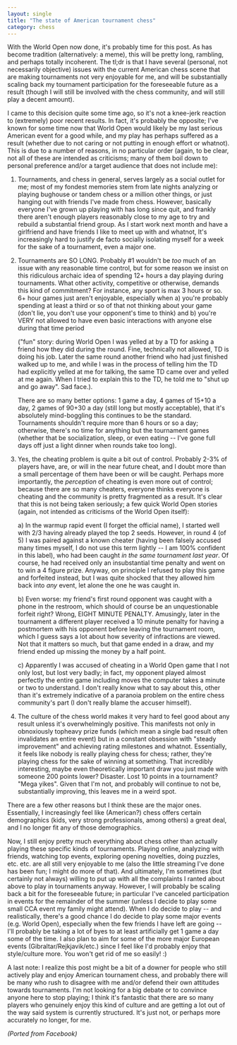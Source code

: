 ```yaml
---
layout: single
title: "The state of American tournament chess"
category: chess
---
```


With the World Open now done, it's probably time for this post. As has become tradition (alternatively: a meme), this will be pretty long, rambling, and perhaps totally incoherent. The tl;dr is that I have several (personal, not necessarily objective) issues with the current American chess scene that are making tournaments not very enjoyable for me, and will be substantially scaling back my tournament participation for the foreseeable future as a result (though I will still be involved with the chess community, and will still play a decent amount).

I came to this decision quite some time ago, so it's not a knee-jerk reaction to (extremely) poor recent results. In fact, it's probably the opposite; I've known for some time now that World Open would likely be my last serious American event for a good while, and my play has perhaps suffered as a result (whether due to not caring or not putting in enough effort or whatnot). This is due to a number of reasons, in no particular order (again, to be clear, not all of these are intended as criticisms; many of them boil down to personal preference and/or a target audience that does not include me):

1. Tournaments, and chess in general, serves largely as a social outlet for me; most of my fondest memories stem from late nights analyzing or playing bughouse or tandem chess or a million other things, or just hanging out with friends I've made from chess. However, basically everyone I've grown up playing with has long since quit, and frankly there aren't enough players reasonably close to my age to try and rebuild a substantial friend group. As I start work next month and have a girlfriend and have friends I like to meet up with and whatnot, It's increasingly hard to justify de facto socially isolating myself for a week for the sake of a tournament, even a major one.

2. Tournaments are SO LONG. Probably #1 wouldn't be *too* much of an issue with any reasonable time control, but for some reason we insist on this ridiculous archaic idea of spending 12+ hours a day playing during tournaments. What other activity, competitive or otherwise, demands this kind of commitment? For instance, any sport is max 3 hours or so. 6+ hour games just aren't enjoyable, especially when a) you're probably spending at least a third or so of that not thinking about your game (don't lie, you don't use your opponent's time to think) and b) you're VERY not allowed to have even basic interactions with anyone else during that time period 

    ("fun" story: during World Open I was yelled at by a TD for asking a friend how they did during the round. Fine, technically not allowed, TD is doing his job. Later the same round another friend who had just finished walked up to me, and while I was in the process of telling him the TD had explicitly yelled at me for talking, the same TD came over and yelled at me again. When I tried to explain this to the TD, he told me to "shut up and go away". Sad face.). 

    There are so many better options: 1 game a day, 4 games of 15+10 a day, 2 games of 90+30 a day (still long but mostly acceptable), that it's absolutely mind-boggling this continues to be the standard. Tournaments shouldn't require more than 6 hours or so a day; otherwise, there's no time for anything but the tournament games (whether that be socialization, sleep, or even eating -- I've gone full days off just a light dinner when rounds take too long).

3. Yes, the cheating problem is quite a bit out of control. Probably 2-3% of players have, are, or will in the near future cheat, and I doubt more than a small percentage of them have been or will be caught. Perhaps more importantly, the *perception* of cheating is even more out of control; because there are so many cheaters, everyone thinks everyone is cheating and the community is pretty fragmented as a result. It's clear that this is not being taken seriously; a few quick World Open stories (again, not intended as criticisms of the World Open itself):

    a) In the warmup rapid event (I forget the official name), I started well with 2/3 having already played the top 2 seeds. However, in round 4 (of 5) I was paired against a known cheater (having been falsely accused many times myself, I do not use this term lightly -- I am 100% confident in this label), who had been caught *in the same tournament last year*. Of course, he had received only an insubstantial time penalty and went on to win a 4 figure prize. Anyway, on principle I refused to play this game and forfeited instead, but I was quite shocked that they allowed him back into *any* event, let alone the one he was caught in.

    b) Even worse: my friend's first round opponent was caught with a phone in the restroom, which should of course be an unquestionable forfeit right? Wrong, EIGHT MINUTE PENALTY. Amusingly, later in the tournament a different player received a 10 minute penalty for having a postmortem with his opponent before leaving the tournament room, which I guess says a lot about how severity of infractions are viewed. Not that it matters so much, but that game ended in a draw, and my friend ended up missing the money by a half point.

    c) Apparently I was accused of cheating in a World Open game that I not only lost, but lost very badly; in fact, my opponent played almost perfectly the entire game including moves the computer takes a minute or two to understand. I don't really know what to say about this, other than it's extremely indicative of a paranoia problem on the entire chess community's part (I don't really blame the accuser himself).

4. The culture of the chess world makes it very hard to feel good about any result unless it's overwhelmingly positive. This manifests not only in obnoxiously topheavy prize funds (which mean a single bad result often invalidates an entire event) but in a constant obsession with "steady improvement" and achieving rating milestones and whatnot. Essentially, it feels like nobody is really playing chess for chess; rather, they're playing chess for the sake of winning at something. That incredibly interesting, maybe even theoretically important draw you just made with someone 200 points lower? Disaster. Lost 10 points in a tournament? "Mega yikes". Given that I'm not, and probably will continue to not be, substantially improving, this leaves me in a weird spot.

There are a few other reasons but I think these are the major ones. Essentially, I increasingly feel like (American?) chess offers certain demographics (kids, very strong professionals, among others) a great deal, and I no longer fit any of those demographics.

Now, I still enjoy pretty much everything about chess other than actually playing these specific kinds of tournaments. Playing online, analyzing with friends, watching top events, exploring opening novelties, doing puzzles, etc. etc. are all still very enjoyable to me (also the little streaming I've done has been fun; I might do more of that). And ultimately, I'm sometimes (but certainly not always) willing to put up with all the complaints I ranted about above to play in tournaments anyway. However, I will probably be scaling back a bit for the foreseeable future; in particular I've canceled participation in events for the remainder of the summer (unless I decide to play some small CCA event my family might attend). When I do decide to play -- and realistically, there's a good chance I do decide to play some major events (e.g. World Open), especially when the few friends I have left are going -- I'll probably be taking a lot of byes to at least artificially get 1 game a day some of the time. I also plan to aim for some of the more major European events (Gibraltar/Rejkjavik/etc.) since I feel like I'd probably enjoy that style/culture more. You won't get rid of me so easily! :)

A last note: I realize this post might be a bit of a downer for people who still actively play and enjoy American tournament chess, and probably there will be many who rush to disagree with me and/or defend their own attitudes towards tournaments. I'm not looking for a big debate or to convince anyone here to stop playing; I think it's fantastic that there are so many players who genuinely enjoy this kind of culture and are getting a lot out of the way said system is currently structured. It's just not, or perhaps more accurately no longer, for me.

*(Ported from Facebook)*